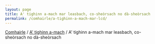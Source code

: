```yaml
---
layout: page
title: A' tighinn a-mach mar leasbach, co-sheòrsach no dà-sheòrsach
permalink: /comhairle/a-tighinn-a-mach-mar-lcd/
---
```


[Comhairle]({{site.baseurl}}/comhairle/) / [A' tighinn a-mach]({{site.baseurl}}/comhairle/a-tighinn-a-mach/) / A' tighinn a-mach mar leasbach, co-sheòrsach no dà-sheòrsach
